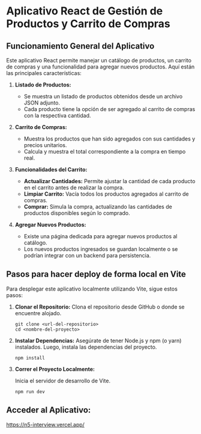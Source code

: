 # Aplicativo React de Gestión de Productos y Carrito de Compras

## Funcionamiento General del Aplicativo

Este aplicativo React permite manejar un catálogo de productos, un carrito de compras y una funcionalidad para agregar nuevos productos. Aquí están las principales características:

1. **Listado de Productos:**
   - Se muestra un listado de productos obtenidos desde un archivo JSON adjunto.
   - Cada producto tiene la opción de ser agregado al carrito de compras con la respectiva cantidad.

2. **Carrito de Compras:**
   - Muestra los productos que han sido agregados con sus cantidades y precios unitarios.
   - Calcula y muestra el total correspondiente a la compra en tiempo real.

3. **Funcionalidades del Carrito:**
   - **Actualizar Cantidades:** Permite ajustar la cantidad de cada producto en el carrito antes de realizar la compra.
   - **Limpiar Carrito:** Vacía todos los productos agregados al carrito de compras.
   - **Comprar:** Simula la compra, actualizando las cantidades de productos disponibles según lo comprado.

4. **Agregar Nuevos Productos:**
   - Existe una página dedicada para agregar nuevos productos al catálogo.
   - Los nuevos productos ingresados se guardan localmente o se podrían integrar con un backend para persistencia.

## Pasos para hacer deploy de forma local en Vite

Para desplegar este aplicativo localmente utilizando Vite, sigue estos pasos:

1. **Clonar el Repositorio:**
   Clona el repositorio desde GitHub o donde se encuentre alojado.

   ```
   git clone <url-del-repositorio>
   cd <nombre-del-proyecto>
   ```

2. **Instalar Dependencias:**
Asegúrate de tener Node.js y npm (o yarn) instalados. Luego, instala las dependencias del proyecto.

   ```
   npm install
   ```

3. **Correr el Proyecto Localmente:**

   Inicia el servidor de desarrollo de Vite.

   ```
   npm run dev
   ```
## Acceder al Aplicativo:
https://n5-interview.vercel.app/